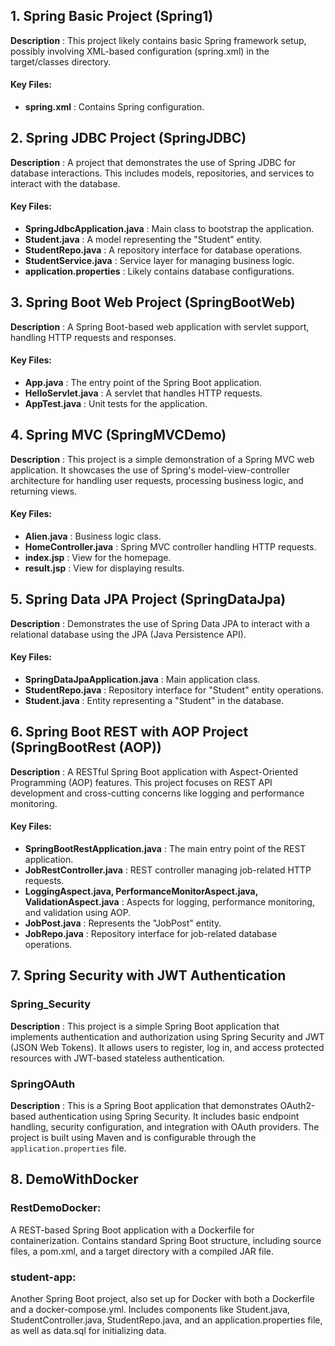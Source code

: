 ## 1. Spring Basic Project (Spring1)
**Description** : This project likely contains basic Spring framework setup, possibly involving XML-based configuration (spring.xml) in the target/classes directory.
#### Key Files:
- **spring.xml** : Contains Spring configuration.

## 2. Spring JDBC Project (SpringJDBC)
**Description** : A project that demonstrates the use of Spring JDBC for database interactions. This includes models, repositories, and services to interact with the database.
#### Key Files:
- **SpringJdbcApplication.java** : Main class to bootstrap the application.<br>
- **Student.java** : A model representing the "Student" entity.<br>
- **StudentRepo.java** : A repository interface for database operations.<br>
- **StudentService.java** : Service layer for managing business logic.<br>
- **application.properties** : Likely contains database configurations.<br>

## 3. Spring Boot Web Project (SpringBootWeb)
**Description** : A Spring Boot-based web application with servlet support, handling HTTP requests and responses.
#### Key Files:
- **App.java** : The entry point of the Spring Boot application.<br>
- **HelloServlet.java** : A servlet that handles HTTP requests.<br>
- **AppTest.java** : Unit tests for the application.<br>

## 4. Spring MVC (SpringMVCDemo)
**Description** : This project is a simple demonstration of a Spring MVC web application. It showcases the use of Spring's model-view-controller architecture for handling user requests, processing business logic, and returning views.
#### Key Files:
- **Alien.java** : Business logic class.
- **HomeController.java** : Spring MVC controller handling HTTP requests.
- **index.jsp** : View for the homepage.
- **result.jsp** : View for displaying results.

## 5. Spring Data JPA Project (SpringDataJpa)
**Description** : Demonstrates the use of Spring Data JPA to interact with a relational database using the JPA (Java Persistence API).
#### Key Files:
- **SpringDataJpaApplication.java** : Main application class.<br>
- **StudentRepo.java** : Repository interface for "Student" entity operations.<br>
- **Student.java** : Entity representing a "Student" in the database.<br>

## 6. Spring Boot REST with AOP Project (SpringBootRest (AOP))
**Description** : A RESTful Spring Boot application with Aspect-Oriented Programming (AOP) features. This project focuses on REST API development and cross-cutting concerns like logging and performance monitoring.
#### Key Files:
- **SpringBootRestApplication.java** : The main entry point of the REST application.<br>
- **JobRestController.java** : REST controller managing job-related HTTP requests.<br>
- **LoggingAspect.java, PerformanceMonitorAspect.java, ValidationAspect.java** : Aspects for logging, performance monitoring, and validation using AOP.<br>
- **JobPost.java** : Represents the "JobPost" entity.<br>
- **JobRepo.java** : Repository interface for job-related database operations.<br>

## 7. Spring Security with JWT Authentication
### Spring_Security
**Description** : This project is a simple Spring Boot application that implements authentication and authorization using Spring Security and JWT (JSON Web Tokens). It allows users to register, log in, and access protected resources with JWT-based stateless authentication.
### SpringOAuth
**Description** : This is a Spring Boot application that demonstrates OAuth2-based authentication using Spring Security. It includes basic endpoint handling, security configuration, and integration with OAuth providers. The project is built using Maven and is configurable through the `application.properties` file.

## 8. DemoWithDocker
### RestDemoDocker:
A REST-based Spring Boot application with a Dockerfile for containerization.
Contains standard Spring Boot structure, including source files, a pom.xml, and a target directory with a compiled JAR file.

### student-app:
Another Spring Boot project, also set up for Docker with both a Dockerfile and a docker-compose.yml.
Includes components like Student.java, StudentController.java, StudentRepo.java, and an application.properties file, as well as data.sql for initializing data.

